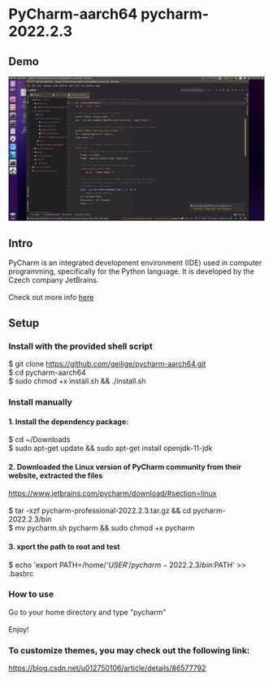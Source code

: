 # PyCharm-aarch64 pycharm-2022.2.3

## Demo

![](demo.png)

## Intro

PyCharm is an integrated development environment (IDE) used in computer programming, specifically for the Python language. It is developed by the Czech company JetBrains. \
 \
 Check out more info [here](https://www.jetbrains.com/pycharm/)

## Setup

### Install with the provided shell script
$ git clone https://github.com/geilige/pycharm-aarch64.git \
$ cd pycharm-aarch64 \
$ sudo chmod +x install.sh && ./install.sh

### Install manually

#### 1. Install the dependency package:

$ cd ~/Downloads \
$ sudo apt-get update && sudo apt-get install openjdk-11-jdk

#### 2. Downloaded the Linux version of PyCharm community from their website, extracted the files

https://www.jetbrains.com/pycharm/download/#section=linux \
 \
$ tar -xzf pycharm-professional-2022.2.3.tar.gz && cd pycharm-2022.2.3/bin \
$ mv pycharm.sh pycharm && sudo chmod +x pycharm

#### 3. xport the path to root and test

$ echo 'export PATH=/home/'$USER'/pycharm-2022.2.3/bin:$PATH' >> .bashrc
 
### How to use

Go to your home directory and type "pycharm" \
 \
Enjoy!

### To customize themes, you may check out the following link:

https://blog.csdn.net/u012750106/article/details/86577792
